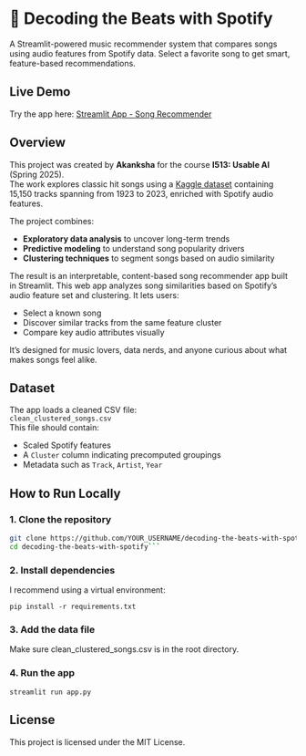 # 🎵 Decoding the Beats with Spotify

A Streamlit-powered music recommender system that compares songs using audio features from Spotify data. Select a favorite song to get smart, feature-based recommendations.

## Live Demo

Try the app here: [Streamlit App - Song Recommender](https://decoding-the-beats-with-spotify.streamlit.app/)

## Overview

This project was created by **Akanksha** for the course **I513: Usable AI** (Spring 2025).  
The work explores classic hit songs using a [Kaggle dataset](https://www.kaggle.com/datasets/thebumpkin/10400-classic-hits-10-genres-1923-to-2023/data) containing 15,150 tracks spanning from 1923 to 2023, enriched with Spotify audio features.

The project combines:
- **Exploratory data analysis** to uncover long-term trends
- **Predictive modeling** to understand song popularity drivers
- **Clustering techniques** to segment songs based on audio similarity

The result is an interpretable, content-based song recommender app built in Streamlit. This web app analyzes song similarities based on Spotify’s audio feature set and clustering. It lets users:
- Select a known song
- Discover similar tracks from the same feature cluster
- Compare key audio attributes visually

It’s designed for music lovers, data nerds, and anyone curious about what makes songs feel alike.

## Dataset
The app loads a cleaned CSV file:  
`clean_clustered_songs.csv`  
This file should contain:
- Scaled Spotify features
- A `Cluster` column indicating precomputed groupings
- Metadata such as `Track`, `Artist`, `Year`

## How to Run Locally

### 1. Clone the repository

```bash
git clone https://github.com/YOUR_USERNAME/decoding-the-beats-with-spotify.git
cd decoding-the-beats-with-spotify```
```

### 2. Install dependencies

I recommend using a virtual environment:
```
pip install -r requirements.txt
```

### 3. Add the data file

Make sure clean_clustered_songs.csv is in the root directory.

### 4.  Run the app
```
streamlit run app.py
```

## License

This project is licensed under the MIT License.

